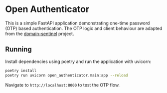 # Open Authenticator

This is a simple FastAPI application demonstrating one-time password (OTP) based authentication. The OTP logic and client behaviour are adapted from the [domain-sentinel](https://github.com/pyVision/domain-sentinel) project.

## Running

Install dependencies using poetry and run the application with uvicorn:

```bash
poetry install
poetry run uvicorn open_authenticator.main:app --reload
```

Navigate to `http://localhost:8000` to test the OTP flow.
